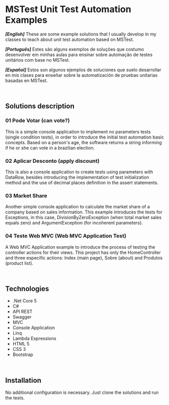 # MSTest Unit Test Automation Examples

_**[English]**_ These are some example solutions that I usually develop in my classes to teach about unit test automation based on MSTest.

_**[Português]**_ Estes são alguns exemplos de soluções que costumo desenvolver em minhas aulas para ensinar sobre automação de testes unitários com base no MSTest. 

_**[Español]**_ Estos son algunos ejemplos de soluciones que suelo desarrollar en mis clases para enseñar sobre la automatización de pruebas unitarias basadas en MSTest.

<br />

## Solutions description

### 01 Pode Votar (can vote?)

This is a simple console application to implement no parameters tests (single condition tests), in order to introduce the initial test automation basic concepts. Based on a person's age, the software returns a string informing if he or she can vote in a brazilian election.

### 02 Aplicar Desconto (apply discount)

This is also a console application to create tests using parameters with DataRow, besides introducing the implementation of test initialization method and the use of decimal places definition in the assert statements.

### 03 Market Share

Another simple console application to calculate the market share of a company based on sales information. This example introduces the tests for Exceptions, in this case, DivisionByZeroException (when total market sales equals zero) and ArgumentException (for incoherent parameters).

### 04 Teste Web MVC (Web MVC Application Test)

A Web MVC Application example to introduce the process of testing the controller actions for their views. This project has only the HomeController and three especific actions: Index (main page), Sobre (about) and Produtos (product list).

<br />

## Technologies 

- .Net Core 5
- C#
- API REST
- Swagger
- MVC
- Console Application
- Linq
- Lambda Expressions
- HTML 5
- CSS 3
- Bootstrap

<br />

## Installation

No additional configuration is necessary. Just clone the solutions and run the tests.

    
